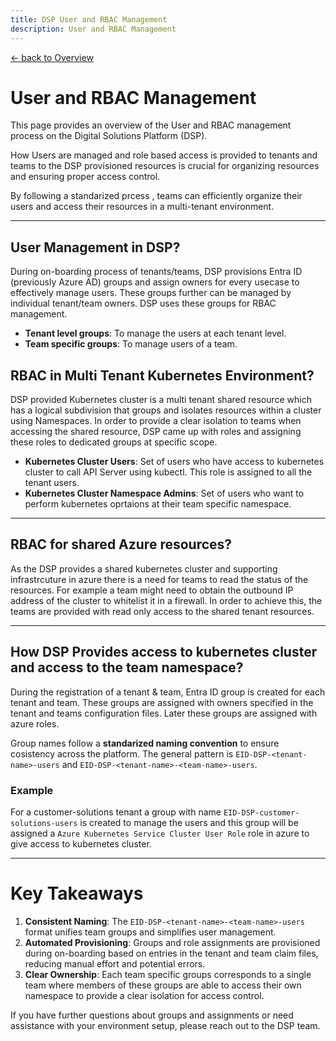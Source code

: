 ```yaml
---
title: DSP User and RBAC Management
description: User and RBAC Management
---
```


[&larr; back to Overview](/dsp)

# User and RBAC Management

This page provides an overview of the User and RBAC management process on the Digital Solutions Platform (DSP).

How Users are managed and role based access is provided to tenants and teams to the DSP provisioned resources is crucial for organizing resources and ensuring proper access control.

By following a standarized prcess , teams can efficiently organize their users and access their resources in a multi-tenant environment.

---

## User Management in DSP?

During on-boarding process of tenants/teams, DSP provisions Entra ID (previously Azure AD) groups and assign owners for every usecase to effectively manage users. These groups further can be managed by individual tenant/team owners. DSP uses these groups for RBAC management.

- **Tenant level groups**: To manage the users at each tenant level.
- **Team specific groups**: To manage users of a team.


## RBAC in Multi Tenant Kubernetes Environment?

DSP provided Kubernetes cluster is a multi tenant shared resource which has a logical subdivision that groups and isolates resources within a cluster using Namespaces. In order to provide a clear isolation to teams when accessing the shared resource, DSP came up with roles and assigning these roles to dedicated groups at specific scope.

- **Kubernetes Cluster Users**: Set of users who have access to kubernetes cluster to call API Server using kubectl. This role is assigned to all the tenant users.
- **Kubernetes Cluster Namespace Admins**: Set of users who want to perform kubernetes oprtaions at their team specific namespace.

---

## RBAC for shared Azure resources?

As the DSP provides a shared kubernetes cluster and supporting infrastrcuture in azure there is a need for teams to read the status of the resources.
For example a team might need to obtain the outbound IP address of the cluster to whitelist it in a firewall.
In order to achieve this, the teams are provided with read only access to the shared tenant resources.

---

## How DSP Provides access to kubernetes cluster and access to the team namespace?

During the registration of a tenant & team,  Entra ID group is created for each tenant and team.
These groups are assigned with owners specified in the tenant and teams configuration files. Later these groups are assigned with azure roles. 

Group names follow a **standarized naming convention** to ensure cosistency across the platform.
The general pattern is `EID-DSP-<tenant-name>-users` and `EID-DSP-<tenant-name>-<team-name>-users`.


### Example

For a customer-solutions tenant a group with name `EID-DSP-customer-solutions-users` is created to manage the users and this group will be assigned a `Azure Kubernetes Service Cluster User Role` role in azure to give access to kubernetes cluster.

---

# Key Takeaways

1. **Consistent Naming**: The `EID-DSP-<tenant-name>-<team-name>-users` format unifies team groups and simplifies user management.
2. **Automated Provisioning**: Groups and role assignments are provisioned during on-boarding based on entries in the tenant and team claim files, reducing manual effort and potential errors.
3. **Clear Ownership**: Each team specific groups corresponds to a single team where members of these groups are able to access their own namespace to provide a clear isolation for access control.

If you have further questions about groups and assignments or need assistance with your environment setup, please reach out to the DSP team.
